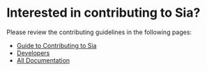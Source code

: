 Interested in contributing to Sia?
==================================

Please review the contributing guidelines in the following pages:
- [Guide to Contributing to Sia](https://gitlab.com/NebulousLabs/Sia/blob/master/doc/Guide%20to%20Contributing%20to%20Sia.md)
- [Developers](https://gitlab.com/NebulousLabs/Sia/blob/master/doc/Developers.md)
- [All Documentation](https://gitlab.com/NebulousLabs/Sia/tree/master/doc)
